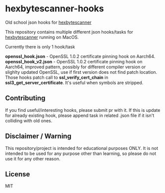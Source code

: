 # hexbytescanner-hooks
Old school json hooks for [hexbytescanner](https://github.com/karek314/hexbytescanner)

This repository contains multiple different json hooks/tasks for [hexbytescanner](https://github.com/karek314/hexbytescanner) running on MacOS.

Currently there is only 1 hook/task

<b>openssl_hook.json</b> - OpenSSL 1.0.2 certificate pinning hook on Aarch64.<br>
<b>openssl_hook_v2.json</b> - OpenSSL 1.0.2 certificate pinning hook on Aarch64, improved pattern, possibly for different compiler version or slighlty updated OpenSSL, use if first version does not find patch location.<br>
Those hooks patch call to <b>ssl_verify_cert_chain</b> in <b>ssl3_get_server_certificate</b>. It's useful when symbols are stripped.


## Contributing
If you find useful/interesting hooks, please submit pr with it. If this is update for already existing hook, please append task in related .json file if it isn't colliding with old ones.


## Disclaimer / Warning
This repository/project is intended for educational purposes ONLY. It is not intended to be used for any purpose other than learning, so please do not use it for any other reason.

## License
MIT
